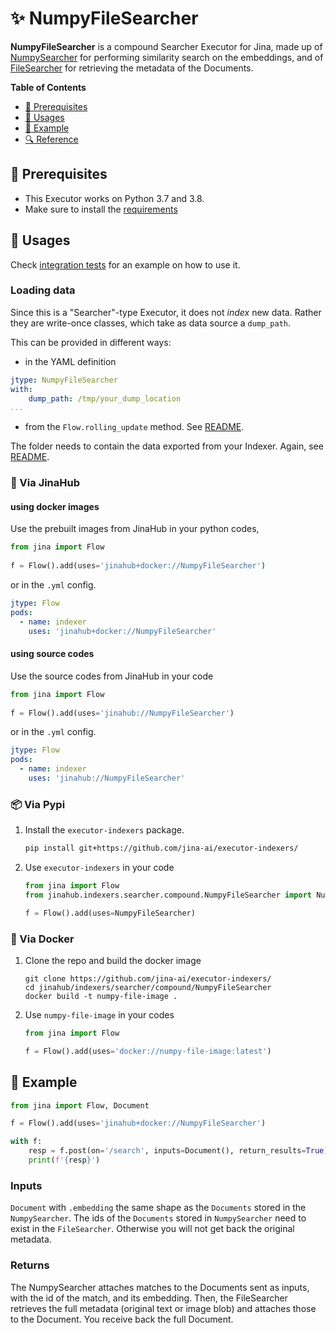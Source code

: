 # ✨ NumpyFileSearcher

**NumpyFileSearcher** is a compound Searcher Executor for Jina, made up of [NumpySearcher](../../vector/NumpySearcher) for performing similarity search on the embeddings, and of [FileSearcher](../../keyvalue/FileSearcher) for retrieving the metadata of the Documents. 

<!-- START doctoc generated TOC please keep comment here to allow auto update -->
<!-- DON'T EDIT THIS SECTION, INSTEAD RE-RUN doctoc TO UPDATE -->
**Table of Contents**

- [🌱 Prerequisites](#-prerequisites)
- [🚀 Usages](#-usages)
- [🎉️ Example](#%EF%B8%8F-example)
- [🔍️ Reference](#%EF%B8%8F-reference)

<!-- END doctoc generated TOC please keep comment here to allow auto update -->

## 🌱 Prerequisites

- This Executor works on Python 3.7 and 3.8. 
- Make sure to install the [requirements](./requirements.txt)

## 🚀 Usages

Check [integration tests](../../../../../tests/integration/lmdb_dump_reload) for an example on how to use it.

### Loading data

Since this is a "Searcher"-type Executor, it does not _index_ new data. Rather they are write-once classes, which take as data source a `dump_path`. 

This can be provided in different ways:

- in the YAML definition
  
```yaml
jtype: NumpyFileSearcher
with:
    dump_path: /tmp/your_dump_location
...
```

- from the `Flow.rolling_update` method. See [README](../../../../../README.md).

The folder needs to contain the data exported from your Indexer. Again, see [README](../../../../../README.md).

### 🚚 Via JinaHub

#### using docker images
Use the prebuilt images from JinaHub in your python codes, 

```python
from jina import Flow
	
f = Flow().add(uses='jinahub+docker://NumpyFileSearcher')
```

or in the `.yml` config.
	
```yaml
jtype: Flow
pods:
  - name: indexer
    uses: 'jinahub+docker://NumpyFileSearcher'
```

#### using source codes
Use the source codes from JinaHub in your code

```python
from jina import Flow
	
f = Flow().add(uses='jinahub://NumpyFileSearcher')
```

or in the `.yml` config.

```yaml
jtype: Flow
pods:
  - name: indexer
    uses: 'jinahub://NumpyFileSearcher'
```


### 📦️ Via Pypi

1. Install the `executor-indexers` package.

	```bash
	pip install git+https://github.com/jina-ai/executor-indexers/
	```

1. Use `executor-indexers` in your code

	```python
	from jina import Flow
	from jinahub.indexers.searcher.compound.NumpyFileSearcher import NumpyFileSearcher
	
	f = Flow().add(uses=NumpyFileSearcher)
	```


### 🐳 Via Docker

1. Clone the repo and build the docker image

	```shell
	git clone https://github.com/jina-ai/executor-indexers/
	cd jinahub/indexers/searcher/compound/NumpyFileSearcher
	docker build -t numpy-file-image .
	```

1. Use `numpy-file-image` in your codes

	```python
	from jina import Flow
	
	f = Flow().add(uses='docker://numpy-file-image:latest')
	```
	

## 🎉️ Example 


```python
from jina import Flow, Document

f = Flow().add(uses='jinahub+docker://NumpyFileSearcher')

with f:
    resp = f.post(on='/search', inputs=Document(), return_results=True)
    print(f'{resp}')
```

### Inputs 

`Document` with `.embedding` the same shape as the `Documents` stored in the `NumpySearcher`. The ids of the `Documents` stored in `NumpySearcher` need to exist in the `FileSearcher`. Otherwise you will not get back the original metadata. 

### Returns

The NumpySearcher attaches matches to the Documents sent as inputs, with the id of the match, and its embedding.
Then, the FileSearcher retrieves the full metadata (original text or image blob) and attaches those to the Document.
You receive back the full Document.
